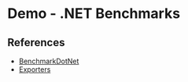 # Demo - .NET Benchmarks

## References

- [BenchmarkDotNet](https://benchmarkdotnet.org/index.html)
- [Exporters](https://benchmarkdotnet.org/articles/configs/exporters.html)
